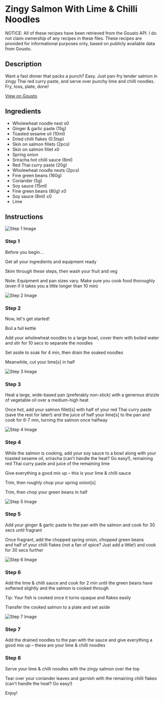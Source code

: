 # Zingy Salmon With Lime & Chilli Noodles

NOTICE: All of these recipes have been retrieved from the Gousto API. I do not claim ownership of any recipes in these files. These recipes are provided for informational purposes only, based on publicly available data from Gousto.

## Description

Want a fast dinner that packs a punch? Easy. Just pan-fry tender salmon in zingy Thai red curry paste, and serve over punchy lime and chilli noodles. Fry, toss, plate, done!

[View on Gousto](https://www.gousto.co.uk/recipes/cookbook/zingy-salmon-with-lime-chilli-noodles)

## Ingredients

- Wholewheat noodle nest x0
- Ginger & garlic paste (15g)
- Toasted sesame oil (10ml)
- Dried chilli flakes (0.5tsp)
- Skin on salmon fillets (2pcs)
- Skin on salmon fillet x0
- Spring onion
- Sriracha hot chilli sauce (8ml)
- Red Thai curry paste (20g)
- Wholewheat noodle nests (2pcs)
- Fine green beans (160g)
- Coriander (5g)
- Soy sauce (15ml)
- Fine green beans (80g) x0
- Soy sauce (8ml) x0
- Lime

## Instructions

![Step 1 Image](https://production-media.gousto.co.uk/cms/recipe-step-image/Admin-10mm-Step-1-1624293574520-x200.jpg)

### Step 1

Before you begin...

Get all your ingredients and equipment ready

Skim through these steps, then wash your fruit and veg

Note: Equipment and pan sizes vary. Make sure you cook food thoroughly (even if it takes you a little longer than 10 min)

![Step 2 Image](https://production-media.gousto.co.uk/cms/recipe-step-image/step-2-1624293625610-x200.jpg)

### Step 2

Now, let's get started!

Boil a full kettle

Add your wholewheat noodles to a large bowl, cover them with boiled water and stir for 10 secs to separate the noodles

Set aside to soak for 4 min, then drain the soaked noodles

Meanwhile, cut your lime[s] in half

![Step 3 Image](https://production-media.gousto.co.uk/cms/recipe-step-image/step-3-1624293630069-x200.jpg)

### Step 3

Heat a large, wide-based pan (preferably non-stick) with a generous drizzle of vegetable oil over a medium-high heat

Once hot, add your salmon fillet[s] with half of your red Thai curry paste (save the rest for later!) and the juice of half your lime[s] to the pan and cook for 6-7 min, turning the salmon once halfway

![Step 4 Image](https://production-media.gousto.co.uk/cms/recipe-step-image/Step-4-1624293637743-x200.jpg)

### Step 4

While the salmon is cooking, add your soy sauce to a bowl along with your toasted sesame oil, sriracha (can't handle the heat? Go easy!), remaining red Thai curry paste and juice of the remaining lime

Give everything a good mix up – this is your lime & chilli sauce

Trim, then roughly chop your spring onion[s]

Trim, then chop your green beans in half

![Step 5 Image](https://production-media.gousto.co.uk/cms/recipe-step-image/step-5-1624293647764-x200.jpg)

### Step 5

Add your ginger & garlic paste to the pan with the salmon and cook for 30 secs until fragrant

Once fragrant, add the chopped spring onion, chopped green beans and half of your chilli flakes (not a fan of spice? Just add a little!) and cook for 30 secs further

![Step 6 Image](https://production-media.gousto.co.uk/cms/recipe-step-image/step-6-1624293655909-x200.jpg)

### Step 6

Add the lime & chilli sauce and cook for 2 min until the green beans have softened slightly and the salmon is cooked through

Tip: Your fish is cooked once it turns opaque and flakes easily

Transfer the cooked salmon to a plate and set aside

![Step 7 Image](https://production-media.gousto.co.uk/cms/recipe-step-image/Step-7-1624293661919-x200.jpg)

### Step 7

Add the drained noodles to the pan with the sauce and give everything a good mix up – these are your lime & chilli noodles

### Step 8

Serve your lime & chilli noodles with the zingy salmon over the top

Tear over your coriander leaves and garnish with the remaining chilli flakes (can't handle the heat? Go easy!)

Enjoy!

